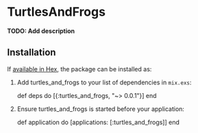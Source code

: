 # TurtlesAndFrogs

**TODO: Add description**

## Installation

If [available in Hex](https://hex.pm/docs/publish), the package can be installed as:

  1. Add turtles_and_frogs to your list of dependencies in `mix.exs`:

        def deps do
          [{:turtles_and_frogs, "~> 0.0.1"}]
        end

  2. Ensure turtles_and_frogs is started before your application:

        def application do
          [applications: [:turtles_and_frogs]]
        end


